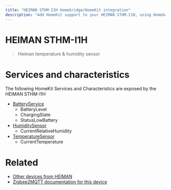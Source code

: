 ```yaml
---
title: "HEIMAN STHM-I1H Homebridge/HomeKit integration"
description: "Add HomeKit support to your HEIMAN STHM-I1H, using Homebridge, Zigbee2MQTT and homebridge-z2m."
---
```

<!---
This file has been GENERATED using src/docgen/docgen.ts
DO NOT EDIT THIS FILE MANUALLY!
-->
# HEIMAN STHM-I1H
> Heiman temperature & humidity sensor


# Services and characteristics
The following HomeKit Services and Characteristics are exposed by
the HEIMAN STHM-I1H

* [BatteryService](../../battery.md)
  * BatteryLevel
  * ChargingState
  * StatusLowBattery
* [HumiditySensor](../../sensors.md)
  * CurrentRelativeHumidity
* [TemperatureSensor](../../sensors.md)
  * CurrentTemperature


# Related
* [Other devices from HEIMAN](../index.md#heiman)
* [Zigbee2MQTT documentation for this device](https://www.zigbee2mqtt.io/devices/STHM-I1H.html)